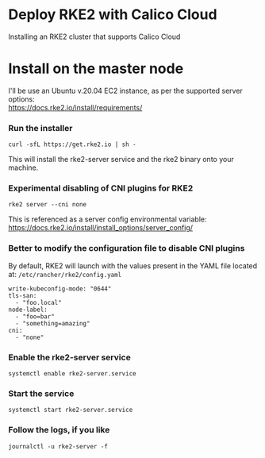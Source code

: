 # Deploy RKE2 with Calico Cloud
Installing an RKE2 cluster that supports Calico Cloud

# Install on the master node

I'll be use an Ubuntu v.20.04 EC2 instance, as per the supported server options: <br/>
https://docs.rke2.io/install/requirements/

### Run the installer
```
curl -sfL https://get.rke2.io | sh -
```
This will install the rke2-server service and the rke2 binary onto your machine.

### Experimental disabling of CNI plugins for RKE2
```
rke2 server --cni none
```

This is referenced as a server config environmental variable: <br/>
https://docs.rke2.io/install/install_options/server_config/

### Better to modify the configuration file to disable CNI plugins
By default, RKE2 will launch with the values present in the YAML file located at: ```/etc/rancher/rke2/config.yaml```

```
write-kubeconfig-mode: "0644"
tls-san:
  - "foo.local"
node-label:
  - "foo=bar"
  - "something=amazing"
cni:
  - "none"
```

### Enable the rke2-server service
```
systemctl enable rke2-server.service
```

### Start the service
```
systemctl start rke2-server.service
```

### Follow the logs, if you like
```
journalctl -u rke2-server -f
```

